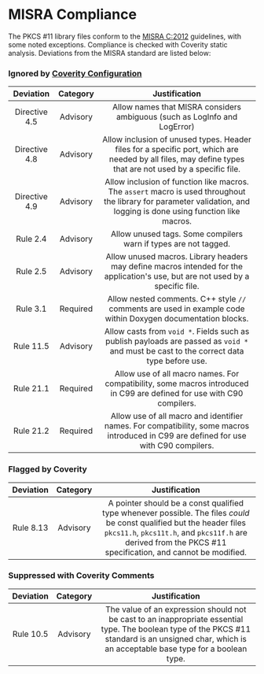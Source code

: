 # MISRA Compliance

The PKCS #11 library files conform to the [MISRA C:2012](https://www.misra.org.uk/MISRAHome/MISRAC2012/tabid/196/Default.aspx)
guidelines, with some noted exceptions. Compliance is checked with Coverity static analysis.
Deviations from the MISRA standard are listed below:

### Ignored by [Coverity Configuration](https://github.com/aws/aws-iot-device-sdk-embedded-C/blob/master/tools/coverity/misra.config)
| Deviation | Category | Justification |
| :-: | :-: | :-: |
| Directive 4.5 | Advisory | Allow names that MISRA considers ambiguous (such as LogInfo and LogError) |
| Directive 4.8 | Advisory | Allow inclusion of unused types. Header files for a specific port, which are needed by all files, may define types that are not used by a specific file. |
| Directive 4.9 | Advisory | Allow inclusion of function like macros. The `assert` macro is used throughout the library for parameter validation, and logging is done using function like macros. |
| Rule 2.4 | Advisory | Allow unused tags. Some compilers warn if types are not tagged. |
| Rule 2.5 | Advisory | Allow unused macros. Library headers may define macros intended for the application's use, but are not used by a specific file. |
| Rule 3.1 | Required | Allow nested comments. C++ style `//` comments are used in example code within Doxygen documentation blocks. |
| Rule 11.5 | Advisory | Allow casts from `void *`. Fields such as publish payloads are passed as `void *` and must be cast to the correct data type before use. |
| Rule 21.1 | Required | Allow use of all macro names. For compatibility, some macros introduced in C99 are defined for use with C90 compilers. |
| Rule 21.2 | Required | Allow use of all macro and identifier names. For compatibility, some macros introduced in C99 are defined for use with C90 compilers. |

### Flagged by Coverity
| Deviation | Category | Justification |
| :-: | :-: | :-: |
| Rule 8.13 | Advisory | A pointer should be a const qualified type whenever possible. The files *could* be const qualified but the header files `pkcs11.h`, `pkcs11t.h`, and `pkcs11f.h` are derived from the PKCS #11 specification, and cannot be modified.|

### Suppressed with Coverity Comments
| Deviation | Category | Justification |
| :-: | :-: | :-: |
| Rule 10.5 | Advisory | The value of an expression should not be cast to an inappropriate essential type. The boolean type of the PKCS #11 standard is an unsigned char, which is an acceptable base type for a boolean type.


